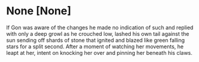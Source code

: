 # None [None]
If Gon was aware of the changes he made no indication of such and replied with only a deep growl as he crouched low, lashed his own tail against the sun sending off shards of stone that ignited and blazed like green falling stars for a split second. After a moment of watching her movements, he leapt at her, intent on knocking her over and pinning her beneath his claws.
